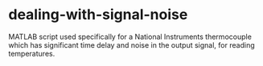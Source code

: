 # dealing-with-signal-noise
MATLAB script used specifically for a National Instruments thermocouple which has significant time delay and noise in the output signal, for reading temperatures.




